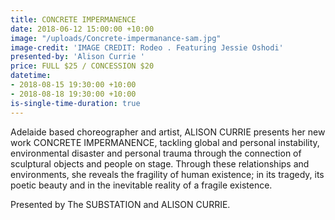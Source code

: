 ```yaml
---
title: CONCRETE IMPERMANENCE
date: 2018-06-12 15:00:00 +10:00
image: "/uploads/Concrete-impermanance-sam.jpg"
image-credit: 'IMAGE CREDIT: Rodeo . Featuring Jessie Oshodi'
presented-by: 'Alison Currie '
price: FULL $25 / CONCESSION $20
datetime:
- 2018-08-15 19:30:00 +10:00
- 2018-08-18 19:30:00 +10:00
is-single-time-duration: true
---
```


Adelaide based choreographer and artist, ALISON CURRIE presents her new work CONCRETE IMPERMANENCE, tackling global and personal instability, environmental disaster and personal trauma through the connection of sculptural objects and people on stage. Through these relationships and environments, she reveals the fragility of human existence; in its tragedy, its poetic beauty and in the inevitable reality of a fragile existence.

Presented by The SUBSTATION and ALISON CURRIE.